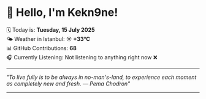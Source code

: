 # 👋 Hello, I'm Kekn9ne!

🗓️ Today is: **Tuesday, 15 July 2025**  
🌤️ Weather in Istanbul: **☀️   +33°C**  
📊 GitHub Contributions: **68**  
🎧 Currently Listening: Not listening to anything right now ❌

---

_"To live fully is to be always in no-man's-land, to experience each moment as completely new and fresh. — *Pema Chodron*"_

---
